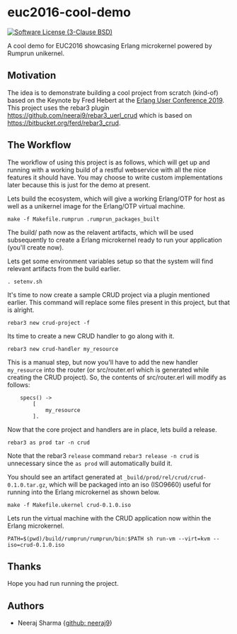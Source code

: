 # euc2016-cool-demo

[![Software License (3-Clause BSD)](https://img.shields.io/badge/license-BSD%203--Clause-blue.svg?style=flat-square)](http://opensource.org/licenses/BSD-3-Clause)

A cool demo for EUC2016 showcasing Erlang microkernel powered by Rumprun
unikernel.

## Motivation

The idea is to demonstrate building a cool project from scratch (kind-of)
based on the Keynote by Fred Hebert at the
[Erlang User Conference 2019](http://www.erlang-factory.com/euc2016#speakers).
This project uses the rebar3 plugin
<https://github.com/neeraj9/rebar3_uerl_crud>
which is based on <https://bitbucket.org/ferd/rebar3_crud>. 

## The Workflow

The workflow of using this project is as follows, which will get up and
running with a working build of a restful webservice with all the nice
features it should have. You may choose to write custom implementations later
because this is just for the demo at present.

Lets build the ecosystem, which will give a working Erlang/OTP for host as
well as a unikernel image for the Erlang/OTP virtual machine.

    make -f Makefile.rumprun .rumprun_packages_built

The build/ path now as the relavent artifacts, which will be used subsequently
to create a Erlang microkernel ready to run your application (you'll create
now).

Lets get some environment variables setup so that the system will find
relevant artifacts from the build earlier.

    . setenv.sh

It's time to now create a sample CRUD project via a plugin mentioned earlier.
This command will replace some files present in this project, but that is
alright.

    rebar3 new crud-project -f

Its time to create a new CRUD handler to go along with it.

    rebar3 new crud-handler my_resource

This is a manual step, but now you'll have to add the new handler `my_resource`
into the router (or src/router.erl which is generated while creating the CRUD
project). So, the contents of src/router.erl will modify as follows:

```
    specs() ->
        [
            my_resource
        ].
```

Now that the core project and handlers are in place, lets build a release.

    rebar3 as prod tar -n crud

Note that the rebar3 `release` command ```rebar3 release -n crud``` is
unnecessary since the `as prod` will automatically build it.

You should see an artifact generated at
`_build/prod/rel/crud/crud-0.1.0.tar.gz`, which will be packaged into
an iso (ISO9660) useful for running into the Erlang microkernel as shown below.

    make -f Makefile.ukernel crud-0.1.0.iso

Lets run the virtual machine with the CRUD application now within the
Erlang microkernel.

    PATH=$(pwd)/build/rumprun/rumprun/bin:$PATH sh run-vm --virt=kvm --iso=crud-0.1.0.iso

## Thanks

Hope you had run running the project.

## Authors

* Neeraj Sharma {[github: neeraj9](https://github.com/neeraj9)}

